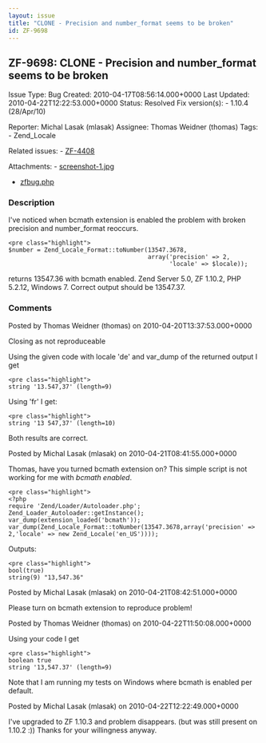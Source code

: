 ```yaml
---
layout: issue
title: "CLONE - Precision and number_format seems to be broken"
id: ZF-9698
---
```


ZF-9698: CLONE - Precision and number\_format seems to be broken
----------------------------------------------------------------

 Issue Type: Bug Created: 2010-04-17T08:56:14.000+0000 Last Updated: 2010-04-22T12:22:53.000+0000 Status: Resolved Fix version(s): - 1.10.4 (28/Apr/10)
 
 Reporter:  Michal Lasak (mlasak)  Assignee:  Thomas Weidner (thomas)  Tags: - Zend\_Locale
 
 Related issues: - [ZF-4408](/issues/browse/ZF-4408)
 
 Attachments: - [screenshot-1.jpg](/issues/secure/attachment/13028/screenshot-1.jpg)
- [zfbug.php](/issues/secure/attachment/13029/zfbug.php)
 
### Description

I've noticed when bcmath extension is enabled the problem with broken precision and number\_format reoccurs.

 
    <pre class="highlight">
    $number = Zend_Locale_Format::toNumber(13547.3678,
                                           array('precision' => 2,
                                                 'locale' => $locale));


returns 13547.36 with bcmath enabled. Zend Server 5.0, ZF 1.10.2, PHP 5.2.12, Windows 7. Correct output should be 13547.37.

 

 

### Comments

Posted by Thomas Weidner (thomas) on 2010-04-20T13:37:53.000+0000

Closing as not reproduceable

Using the given code with locale 'de' and var\_dump of the returned output I get

 
    <pre class="highlight">
    string '13.547,37' (length=9)


Using 'fr' I get:

 
    <pre class="highlight">
    string '13 547,37' (length=10)


Both results are correct.

 

 

Posted by Michal Lasak (mlasak) on 2010-04-21T08:41:55.000+0000

Thomas, have you turned bcmath extension on? This simple script is not working for me with _bcmath enabled_.

 
    <pre class="highlight">
    <?php
    require 'Zend/Loader/Autoloader.php';
    Zend_Loader_Autoloader::getInstance();
    var_dump(extension_loaded('bcmath'));
    var_dump(Zend_Locale_Format::toNumber(13547.3678,array('precision' => 2,'locale' => new Zend_Locale('en_US'))));


Outputs:

 
    <pre class="highlight">
    bool(true) 
    string(9) "13,547.36"


 

 

Posted by Michal Lasak (mlasak) on 2010-04-21T08:42:51.000+0000

Please turn on bcmath extension to reproduce problem!

 

 

Posted by Thomas Weidner (thomas) on 2010-04-22T11:50:08.000+0000

Using your code I get

 
    <pre class="highlight">
    boolean true
    string '13,547.37' (length=9)


Note that I am running my tests on Windows where bcmath is enabled per default.

 

 

Posted by Michal Lasak (mlasak) on 2010-04-22T12:22:49.000+0000

I've upgraded to ZF 1.10.3 and problem disappears. (but was still present on 1.10.2 :)) Thanks for your willingness anyway.

 

 
